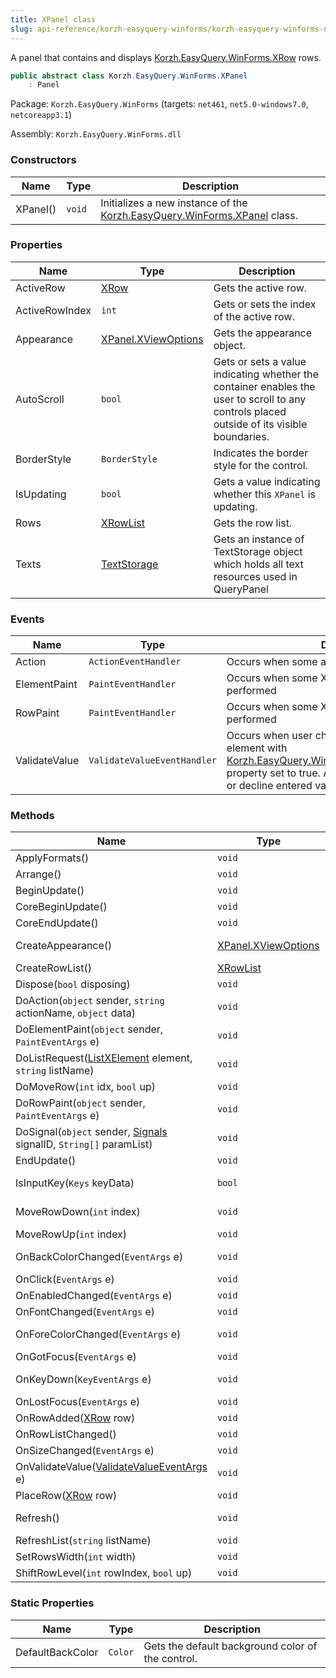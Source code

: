 ```yaml
---
title: XPanel class
slug: api-reference/korzh-easyquery-winforms/korzh-easyquery-winforms-namespace/xpanel-class
---
```

A panel that contains and displays [Korzh.EasyQuery.WinForms.XRow](api-reference/korzh-easyquery-winforms/korzh-easyquery-winforms-namespace/xrow-class) rows.
```csharp
public abstract class Korzh.EasyQuery.WinForms.XPanel
    : Panel

```
Package: `Korzh.EasyQuery.WinForms` (targets: `net461`, `net5.0-windows7.0`, `netcoreapp3.1`)

Assembly: `Korzh.EasyQuery.WinForms.dll`

### Constructors

| Name | Type | Description | 
| --- | --- | --- | 
| XPanel() | `void` | Initializes a new instance of the [Korzh.EasyQuery.WinForms.XPanel](api-reference/korzh-easyquery-winforms/korzh-easyquery-winforms-namespace/xpanel-class) class. | 


### Properties

| Name | Type | Description | 
| --- | --- | --- | 
| ActiveRow | [XRow](api-reference/korzh-easyquery-winforms/korzh-easyquery-winforms-namespace/xrow-class) | Gets the active row. | 
| ActiveRowIndex | `int` | Gets or sets the index of the active row. | 
| Appearance | [XPanel.XViewOptions](api-reference/korzh-easyquery-winforms/korzh-easyquery-winforms-namespace/xpanel-xviewoptions-class) | Gets the appearance object. | 
| AutoScroll | `bool` | Gets or sets a value indicating whether the container enables the user to scroll to any controls placed outside of its visible boundaries. | 
| BorderStyle | `BorderStyle` | Indicates the border style for the control. | 
| IsUpdating | `bool` | Gets a value indicating whether this `XPanel` is updating. | 
| Rows | [XRowList](api-reference/korzh-easyquery-winforms/korzh-easyquery-winforms-namespace/xrowlist-class) | Gets the row list. | 
| Texts | [TextStorage](api-reference/korzh-easyquery/korzh-utils-namespace/textstorage-class) | Gets an instance of TextStorage object which holds all text resources used in QueryPanel | 


### Events

| Name | Type | Description | 
| --- | --- | --- | 
| Action | `ActionEventHandler` | Occurs when some action is performed | 
| ElementPaint | `PaintEventHandler` | Occurs when some XPanel element painting is performed | 
| RowPaint | `PaintEventHandler` | Occurs when some XPanel row painting is performed | 
| ValidateValue | `ValidateValueEventHandler` | Occurs when user changes a value of some element with [Korzh.EasyQuery.WinForms.XElement.NeedValidate](api-reference/korzh-easyquery-winforms/korzh-easyquery-winforms-namespace/xelement-class) property set to true.  Allows to validate and accept or decline entered value. | 


### Methods

| Name | Type | Description | 
| --- | --- | --- | 
| ApplyFormats() | `void` | Applies the formats used in panel to all rows. | 
| Arrange() | `void` | Arranges the rows. | 
| BeginUpdate() | `void` | Begins the update process. | 
| CoreBeginUpdate() | `void` | Can be overridden to do some special processing on update start. | 
| CoreEndUpdate() | `void` | Can be overridden to do some special processing on update finish. | 
| CreateAppearance() | [XPanel.XViewOptions](api-reference/korzh-easyquery-winforms/korzh-easyquery-winforms-namespace/xpanel-xviewoptions-class) | Virtual method that creates [Korzh.EasyQuery.WinForms.XPanel.XViewOptions](api-reference/korzh-easyquery-winforms/korzh-easyquery-winforms-namespace/xpanel-class) object used in [Korzh.EasyQuery.WinForms.XPanel](api-reference/korzh-easyquery-winforms/korzh-easyquery-winforms-namespace/xpanel-class). | 
| CreateRowList() | [XRowList](api-reference/korzh-easyquery-winforms/korzh-easyquery-winforms-namespace/xrowlist-class) | Virtual method that creates list of rows. | 
| Dispose(`bool` disposing) | `void` | Clean up any resources being used. | 
| DoAction(`object` sender, `string` actionName, `object` data) | `void` | Performs the action and/or raises [Korzh.EasyQuery.WinForms.XPanel.Action](api-reference/korzh-easyquery-winforms/korzh-easyquery-winforms-namespace/xpanel-class) event. | 
| DoElementPaint(`object` sender, `PaintEventArgs` e) | `void` | Handles Paint event of any element added into the panel. | 
| DoListRequest([ListXElement](api-reference/korzh-easyquery-winforms/korzh-easyquery-winforms-namespace/listxelement-class) element, `string` listName) | `void` | Virtual method for filling the list of [Korzh.EasyQuery.WinForms.ListXElement](api-reference/korzh-easyquery-winforms/korzh-easyquery-winforms-namespace/listxelement-class). | 
| DoMoveRow(`int` idx, `bool` up) | `void` | Virtual method for Ctrl+Arrow signal processing. | 
| DoRowPaint(`object` sender, `PaintEventArgs` e) | `void` | Handles Paint event of any row added into the panel. | 
| DoSignal(`object` sender, [Signals](api-reference/korzh-easyquery-winforms/korzh-easyquery-winforms-namespace/signals-enum) signalID, `String[]` paramList) | `void` | Processes the internal signal. | 
| EndUpdate() | `void` | Ends the update process. | 
| IsInputKey(`Keys` keyData) | `bool` | Determines whether the specified key is a regular  input key or a special key that requires preprocessing. | 
| MoveRowDown(`int` index) | `void` | Moves the row to one position down (taking into account the level of other rows). | 
| MoveRowUp(`int` index) | `void` | Moves the row to one position up (taking into account the level of other rows). | 
| OnBackColorChanged(`EventArgs` e) | `void` | Overrides `System.Windows.Forms.Control.OnBackColorChanged(System.EventArgs)`. | 
| OnClick(`EventArgs` e) | `void` | Overrides `System.Windows.Forms.Control.OnClick(System.EventArgs)`. | 
| OnEnabledChanged(`EventArgs` e) | `void` | Raises the `System.Windows.Forms.Control.EnabledChanged` event. | 
| OnFontChanged(`EventArgs` e) | `void` | Overrides `System.Windows.Forms.Control.OnFontChanged(System.EventArgs)`. | 
| OnForeColorChanged(`EventArgs` e) | `void` | Overrides `System.Windows.Forms.Control.OnForeColorChanged(System.EventArgs)`. | 
| OnGotFocus(`EventArgs` e) | `void` | Overrides `System.Windows.Forms.Control.OnGotFocus(System.EventArgs)`. | 
| OnKeyDown(`KeyEventArgs` e) | `void` | Overrides `System.Windows.Forms.Control.OnKeyDown(System.Windows.Forms.KeyEventArgs)`. | 
| OnLostFocus(`EventArgs` e) | `void` | Overrides `System.Windows.Forms.Control.OnLostFocus(System.EventArgs)`. | 
| OnRowAdded([XRow](api-reference/korzh-easyquery-winforms/korzh-easyquery-winforms-namespace/xrow-class) row) | `void` | Virtual method that is called when the row is added. | 
| OnRowListChanged() | `void` | Virtual method that is called when the list of rows is changed. | 
| OnSizeChanged(`EventArgs` e) | `void` | Overrides `System.Windows.Forms.Control.OnSizeChanged(System.EventArgs)`. | 
| OnValidateValue([ValidateValueEventArgs](api-reference/korzh-easyquery-winforms/korzh-easyquery-winforms-namespace/validatevalueeventargs-class) e) | `void` | Raises the ValidateValue event. | 
| PlaceRow([XRow](api-reference/korzh-easyquery-winforms/korzh-easyquery-winforms-namespace/xrow-class) row) | `void` | Insert row into the list of [Korzh.EasyQuery.WinForms.XPanel](api-reference/korzh-easyquery-winforms/korzh-easyquery-winforms-namespace/xpanel-class) controls. | 
| Refresh() | `void` | Forces the control to invalidate its client area and immediately redraw  itself and any child controls.  Overrides `System.Windows.Forms.Control.Refresh`. | 
| RefreshList(`string` listName) | `void` | Refreshes the list with specified name in all elements of all rows | 
| SetRowsWidth(`int` width) | `void` | Sets the width of the rows. | 
| ShiftRowLevel(`int` rowIndex, `bool` up) | `void` | Shifts the row level. | 


### Static Properties

| Name | Type | Description | 
| --- | --- | --- | 
| DefaultBackColor | `Color` | Gets the default background color of the control. |